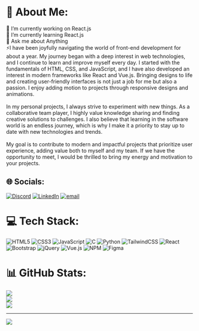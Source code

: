 # 💫 About Me:
🔭 I’m currently working on React.js<br>🌱 I’m currently learning React.js<br>💬 Ask me about Anything<br>⚡I have been joyfully navigating the world of front-end development for about a year. My journey began with a deep interest in web technologies, and I continue to learn and improve myself every day. I started with the fundamentals of HTML, CSS, and JavaScript, and I have also developed an interest in modern frameworks like React and Vue.js. Bringing designs to life and creating user-friendly interfaces is not just a job for me but also a passion. I enjoy adding motion to projects through responsive designs and animations.<br><br>In my personal projects, I always strive to experiment with new things. As a collaborative team player, I highly value knowledge sharing and finding creative solutions to challenges. I also believe that learning in the software world is an endless journey, which is why I make it a priority to stay up to date with new technologies and trends.<br><br>My goal is to contribute to modern and impactful projects that prioritize user experience, adding value both to myself and my team. If we have the opportunity to meet, I would be thrilled to bring my energy and motivation to your projects.


## 🌐 Socials:
[![Discord](https://img.shields.io/badge/Discord-%237289DA.svg?logo=discord&logoColor=white)](https://discord.gg/yasindabak) [![LinkedIn](https://img.shields.io/badge/LinkedIn-%230077B5.svg?logo=linkedin&logoColor=white)](https://linkedin.com/in/yasindabak) [![email](https://img.shields.io/badge/Email-D14836?logo=gmail&logoColor=white)](mailto:ydabak3@gmail.com) 

# 💻 Tech Stack:
![HTML5](https://img.shields.io/badge/html5-%23E34F26.svg?style=for-the-badge&logo=html5&logoColor=white) ![CSS3](https://img.shields.io/badge/css3-%231572B6.svg?style=for-the-badge&logo=css3&logoColor=white) ![JavaScript](https://img.shields.io/badge/javascript-%23323330.svg?style=for-the-badge&logo=javascript&logoColor=%23F7DF1E) ![C](https://img.shields.io/badge/c-%2300599C.svg?style=for-the-badge&logo=c&logoColor=white) ![Python](https://img.shields.io/badge/python-3670A0?style=for-the-badge&logo=python&logoColor=ffdd54) ![TailwindCSS](https://img.shields.io/badge/tailwindcss-%2338B2AC.svg?style=for-the-badge&logo=tailwind-css&logoColor=white) ![React](https://img.shields.io/badge/react-%2320232a.svg?style=for-the-badge&logo=react&logoColor=%2361DAFB) ![Bootstrap](https://img.shields.io/badge/bootstrap-%238511FA.svg?style=for-the-badge&logo=bootstrap&logoColor=white) ![jQuery](https://img.shields.io/badge/jquery-%230769AD.svg?style=for-the-badge&logo=jquery&logoColor=white) ![Vue.js](https://img.shields.io/badge/vue.js-%2335495e.svg?style=for-the-badge&logo=vuedotjs&logoColor=%234FC08D) ![NPM](https://img.shields.io/badge/NPM-%23CB3837.svg?style=for-the-badge&logo=npm&logoColor=white) ![Figma](https://img.shields.io/badge/figma-%23F24E1E.svg?style=for-the-badge&logo=figma&logoColor=white)
# 📊 GitHub Stats:
![](https://github-readme-stats.vercel.app/api?username=yasindabak&theme=moltack&hide_border=false&include_all_commits=false&count_private=false)<br/>
![](https://github-readme-streak-stats.herokuapp.com/?user=yasindabak&theme=moltack&hide_border=false)<br/>
![](https://github-readme-stats.vercel.app/api/top-langs/?username=yasindabak&theme=moltack&hide_border=false&include_all_commits=false&count_private=false&layout=compact)

---
[![](https://visitcount.itsvg.in/api?id=yasindabak&icon=0&color=0)](https://visitcount.itsvg.in)

<!-- Proudly created with GPRM ( https://gprm.itsvg.in ) -->
